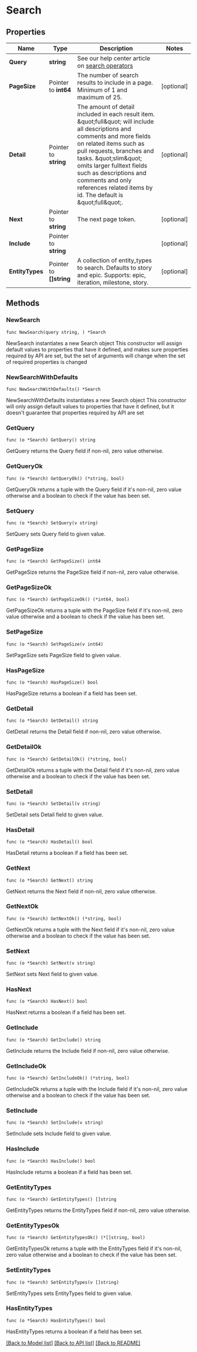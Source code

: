 # Search

## Properties

Name | Type | Description | Notes
------------ | ------------- | ------------- | -------------
**Query** | **string** | See our help center article on [search operators](https://help.shortcut.com/hc/en-us/articles/360000046646-Search-Operators) | 
**PageSize** | Pointer to **int64** | The number of search results to include in a page. Minimum of 1 and maximum of 25. | [optional] 
**Detail** | Pointer to **string** | The amount of detail included in each result item.    \&quot;full\&quot; will include all descriptions and comments and more fields on    related items such as pull requests, branches and tasks.    \&quot;slim\&quot; omits larger fulltext fields such as descriptions and comments    and only references related items by id.    The default is \&quot;full\&quot;. | [optional] 
**Next** | Pointer to **string** | The next page token. | [optional] 
**Include** | Pointer to **string** |  | [optional] 
**EntityTypes** | Pointer to **[]string** | A collection of entity_types to search. Defaults to story and epic. Supports: epic, iteration, milestone, story. | [optional] 

## Methods

### NewSearch

`func NewSearch(query string, ) *Search`

NewSearch instantiates a new Search object
This constructor will assign default values to properties that have it defined,
and makes sure properties required by API are set, but the set of arguments
will change when the set of required properties is changed

### NewSearchWithDefaults

`func NewSearchWithDefaults() *Search`

NewSearchWithDefaults instantiates a new Search object
This constructor will only assign default values to properties that have it defined,
but it doesn't guarantee that properties required by API are set

### GetQuery

`func (o *Search) GetQuery() string`

GetQuery returns the Query field if non-nil, zero value otherwise.

### GetQueryOk

`func (o *Search) GetQueryOk() (*string, bool)`

GetQueryOk returns a tuple with the Query field if it's non-nil, zero value otherwise
and a boolean to check if the value has been set.

### SetQuery

`func (o *Search) SetQuery(v string)`

SetQuery sets Query field to given value.


### GetPageSize

`func (o *Search) GetPageSize() int64`

GetPageSize returns the PageSize field if non-nil, zero value otherwise.

### GetPageSizeOk

`func (o *Search) GetPageSizeOk() (*int64, bool)`

GetPageSizeOk returns a tuple with the PageSize field if it's non-nil, zero value otherwise
and a boolean to check if the value has been set.

### SetPageSize

`func (o *Search) SetPageSize(v int64)`

SetPageSize sets PageSize field to given value.

### HasPageSize

`func (o *Search) HasPageSize() bool`

HasPageSize returns a boolean if a field has been set.

### GetDetail

`func (o *Search) GetDetail() string`

GetDetail returns the Detail field if non-nil, zero value otherwise.

### GetDetailOk

`func (o *Search) GetDetailOk() (*string, bool)`

GetDetailOk returns a tuple with the Detail field if it's non-nil, zero value otherwise
and a boolean to check if the value has been set.

### SetDetail

`func (o *Search) SetDetail(v string)`

SetDetail sets Detail field to given value.

### HasDetail

`func (o *Search) HasDetail() bool`

HasDetail returns a boolean if a field has been set.

### GetNext

`func (o *Search) GetNext() string`

GetNext returns the Next field if non-nil, zero value otherwise.

### GetNextOk

`func (o *Search) GetNextOk() (*string, bool)`

GetNextOk returns a tuple with the Next field if it's non-nil, zero value otherwise
and a boolean to check if the value has been set.

### SetNext

`func (o *Search) SetNext(v string)`

SetNext sets Next field to given value.

### HasNext

`func (o *Search) HasNext() bool`

HasNext returns a boolean if a field has been set.

### GetInclude

`func (o *Search) GetInclude() string`

GetInclude returns the Include field if non-nil, zero value otherwise.

### GetIncludeOk

`func (o *Search) GetIncludeOk() (*string, bool)`

GetIncludeOk returns a tuple with the Include field if it's non-nil, zero value otherwise
and a boolean to check if the value has been set.

### SetInclude

`func (o *Search) SetInclude(v string)`

SetInclude sets Include field to given value.

### HasInclude

`func (o *Search) HasInclude() bool`

HasInclude returns a boolean if a field has been set.

### GetEntityTypes

`func (o *Search) GetEntityTypes() []string`

GetEntityTypes returns the EntityTypes field if non-nil, zero value otherwise.

### GetEntityTypesOk

`func (o *Search) GetEntityTypesOk() (*[]string, bool)`

GetEntityTypesOk returns a tuple with the EntityTypes field if it's non-nil, zero value otherwise
and a boolean to check if the value has been set.

### SetEntityTypes

`func (o *Search) SetEntityTypes(v []string)`

SetEntityTypes sets EntityTypes field to given value.

### HasEntityTypes

`func (o *Search) HasEntityTypes() bool`

HasEntityTypes returns a boolean if a field has been set.


[[Back to Model list]](../README.md#documentation-for-models) [[Back to API list]](../README.md#documentation-for-api-endpoints) [[Back to README]](../README.md)


